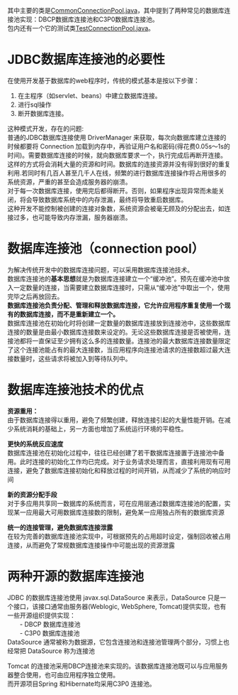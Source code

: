 其中主要的类是[CommonConnectionPool.java](https://github.com/StephenHuge/MyJDBCReWrite/blob/master/src/com/jdbc/connectionpool/CommonConnectionPool.java)，其中提到了两种常见的数据库连接池实现：DBCP数据库连接池和C3P0数据库连接池。  
包内还有一个它的测试类[TestConnectionPool.java](https://github.com/StephenHuge/MyJDBCReWrite/blob/master/src/com/jdbc/connectionpool/TestConnectionPool.java)。


# JDBC数据库连接池的必要性 

在使用开发基于数据库的web程序时，传统的模式基本是按以下步骤：　　  
1. 在主程序（如servlet、beans）中建立数据库连接。   
2. 进行sql操作  
3. 断开数据库连接。  

这种模式开发，存在的问题:  
普通的JDBC数据库连接使用 DriverManager 来获取，每次向数据库建立连接的时候都要将 Connection 加载到内存中，再验证用户名和密码(得花费0.05s～1s的时间)。需要数据库连接的时候，就向数据库要求一个，执行完成后再断开连接。这样的方式将会消耗大量的资源和时间。数据库的连接资源并没有得到很好的重复利用.若同时有几百人甚至几千人在线，频繁的进行数据库连接操作将占用很多的系统资源，严重的甚至会造成服务器的崩溃。  
对于每一次数据库连接，使用完后都得断开。否则，如果程序出现异常而未能关闭，将会导致数据库系统中的内存泄漏，最终将导致重启数据库。  
这种开发不能控制被创建的连接对象数，系统资源会被毫无顾及的分配出去，如连接过多，也可能导致内存泄漏，服务器崩溃。   

# 数据库连接池（connection pool） 

为解决传统开发中的数据库连接问题，可以采用数据库连接池技术。  
数据库连接池的**基本思想**就是为数据库连接建立一个“缓冲池”。预先在缓冲池中放入一定数量的连接，当需要建立数据库连接时，只需从“缓冲池”中取出一个，使用完毕之后再放回去。  
**数据库连接池负责分配、管理和释放数据库连接，它允许应用程序重复使用一个现有的数据库连接，而不是重新建立一个。**  
数据库连接池在初始化时将创建一定数量的数据库连接放到连接池中，这些数据库连接的数量是由最小数据库连接数来设定的。无论这些数据库连接是否被使用，连接池都将一直保证至少拥有这么多的连接数量。连接池的最大数据库连接数量限定了这个连接池能占有的最大连接数，当应用程序向连接池请求的连接数超过最大连接数量时，这些请求将被加入到等待队列中。  

# 数据库连接池技术的优点

**资源重用：**  
由于数据库连接得以重用，避免了频繁创建，释放连接引起的大量性能开销。在减少系统消耗的基础上，另一方面也增加了系统运行环境的平稳性。  

**更快的系统反应速度**  
数据库连接池在初始化过程中，往往已经创建了若干数据库连接置于连接池中备用。此时连接的初始化工作均已完成。对于业务请求处理而言，直接利用现有可用连接，避免了数据库连接初始化和释放过程的时间开销，从而减少了系统的响应时间  

**新的资源分配手段**  
对于多应用共享同一数据库的系统而言，可在应用层通过数据库连接池的配置，实现某一应用最大可用数据库连接数的限制，避免某一应用独占所有的数据库资源  

**统一的连接管理，避免数据库连接泄露**  
在较为完善的数据库连接池实现中，可根据预先的占用超时设定，强制回收被占用连接，从而避免了常规数据库连接操作中可能出现的资源泄露  

# 两种开源的数据库连接池	

JDBC 的数据库连接池使用 javax.sql.DataSource 来表示，DataSource 只是一个接口，该接口通常由服务器(Weblogic, WebSphere, Tomcat)提供实现，也有一些开源组织提供实现：  
　　- DBCP 数据库连接池  
　　- C3P0 数据库连接池  
DataSource 通常被称为数据源，它包含连接池和连接池管理两个部分，习惯上也经常把 DataSource 称为连接池  

Tomcat 的连接池采用DBCP连接池来实现的。该数据库连接池既可以与应用服务器整合使用，也可由应用程序独立使用。  
而开源项目Spring 和Hibernate均采用C3P0 连接池。



